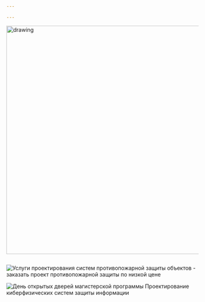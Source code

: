 ```yaml
---

---
```


<img src="https://encrypted-tbn0.gstatic.com/images?q=tbn%3AANd9GcSstGtAptQdl4qsYgO3DUzWgqUptQOCoTs1HA&usqp=CAU" alt="drawing" width="600"/>

![]()

![Услуги проектирования систем противопожарной защиты объектов - заказать  проект противопожарной защиты по низкой цене](https://encrypted-tbn0.gstatic.com/images?q=tbn%3AANd9GcSlBMyliR-X1Xt8CJIbQlruLAuXO23vD3G9sA&usqp=CAU=339x284)

![День открытых дверей магистерской программы Проектирование киберфизических систем  защиты информации](https://encrypted-tbn0.gstatic.com/images?q=tbn%3AANd9GcTpiwBhs1fPAeMepHAmu1e_saNxxpmnpu71mg&usqp=CAU=275x184)